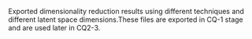 Exported dimensionality reduction results using different techniques and different latent space dimensions.These files are exported in CQ-1 stage and are used later in CQ2-3. 